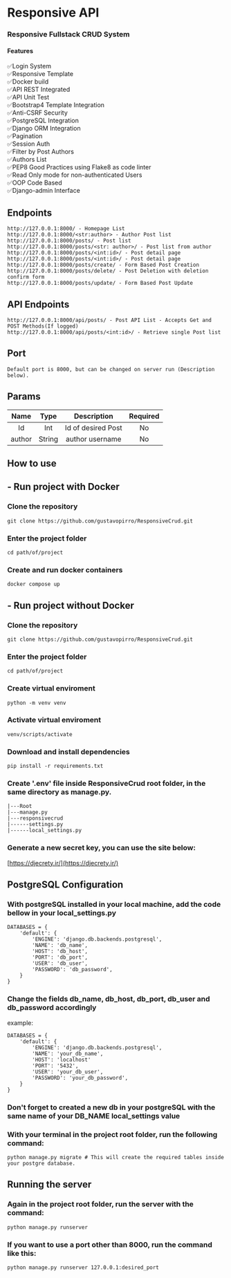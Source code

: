 # Responsive API

### Responsive Fullstack CRUD System
#### Features
✅Login System<br>
✅Responsive Template<br>
✅Docker build<br>
✅API REST Integrated<br>
✅API Unit Test<br>
✅Bootstrap4 Template Integration<br>
✅Anti-CSRF Security<br>
✅PostgreSQL Integration<br>
✅Django ORM Integration<br>
✅Pagination<br>
✅Session Auth<br>
✅Filter by Post Authors<br>
✅Authors List<br>
✅PEP8 Good Practices using Flake8 as code linter<br>
✅Read Only mode for non-authenticated Users<br>
✅OOP Code Based<br>
✅Django-admin Interface<br>

## Endpoints
```
http://127.0.0.1:8000/ - Homepage List
http://127.0.0.1:8000/<str:author> - Author Post list
http://127.0.0.1:8000/posts/ - Post list
http://127.0.0.1:8000/posts/<str: author>/ - Post list from author
http://127.0.0.1:8000/posts/<int:id>/ - Post detail page
http://127.0.0.1:8000/posts/<int:id>/ - Post detail page
http://127.0.0.1:8000/posts/create/ - Form Based Post Creation
http://127.0.0.1:8000/posts/delete/ - Post Deletion with deletion confirm form
http://127.0.0.1:8000/posts/update/ - Form Based Post Update
```

## API Endpoints
```
http://127.0.0.1:8000/api/posts/ - Post API List - Accepts Get and POST Methods(If logged)
http://127.0.0.1:8000/api/posts/<int:id>/ - Retrieve single Post list
```

## Port
```
Default port is 8000, but can be changed on server run (Description below).
```

## Params
| Name   |      Type      |  Description | Required
|:----------:|:-------------:|:----------:|:------:|
| Id |  Int | Id of desired Post | No
| author |  String | author username | No


## How to use

## - Run project with Docker

### Clone the repository
```
git clone https://github.com/gustavopirro/ResponsiveCrud.git
```

### Enter the project folder
```
cd path/of/project
```

### Create and run docker containers
```
docker compose up
```

## - Run project without Docker

### Clone the repository
```
git clone https://github.com/gustavopirro/ResponsiveCrud.git
```
### Enter the project folder
```
cd path/of/project
```

### Create virtual enviroment
```
python -m venv venv
```

### Activate virtual enviroment
```
venv/scripts/activate
```

### Download and install dependencies
```
pip install -r requirements.txt
```

### Create '.env' file inside ResponsiveCrud root folder, in the same directory as manage.py.
```
|---Root
|---manage.py
|---responsivecrud
|------settings.py
|------local_settings.py
```

### Generate a new secret key, you can use the site below:
[https://djecrety.ir/](https://djecrety.ir/)

## PostgreSQL Configuration
### With postgreSQL installed in your local machine, add the code bellow in your local_settings.py
```
DATABASES = {
    'default': {
        'ENGINE': 'django.db.backends.postgresql',
        'NAME': 'db_name',
        'HOST': 'db_host',
        'PORT': 'db_port',
        'USER': 'db_user',
        'PASSWORD': 'db_password',
    }
}
```

### Change the fields db_name, db_host, db_port, db_user and db_password accordingly
example:
```
DATABASES = {
    'default': {
        'ENGINE': 'django.db.backends.postgresql',
        'NAME': 'your_db_name',
        'HOST': 'localhost'
        'PORT': '5432',
        'USER': 'your_db_user',
        'PASSWORD': 'your_db_password',
    }
}
```

### Don't forget to created a new db in your postgreSQL with the same name of your DB_NAME local_settings value

### With your terminal in the project root folder, run the following command:
```
python manage.py migrate # This will create the required tables inside your postgre database.
```

## Running the server
### Again in the project root folder, run the server with the command:
```
python manage.py runserver
```
### If you want to use a port other than 8000, run the command like this:
```
python manage.py runserver 127.0.0.1:desired_port
```
